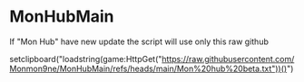 # MonHubMain
If "Mon Hub" have new update the script will use only this raw github

setclipboard("loadstring(game:HttpGet("https://raw.githubusercontent.com/Monmon9ne/MonHubMain/refs/heads/main/Mon%20hub%20beta.txt"))()")

